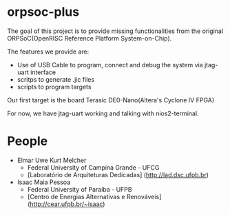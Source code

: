 orpsoc-plus
===========

The goal of this project is to provide missing functionalities from the original
ORPSoC(OpenRISC Reference Platform System-on-Chip).

The features we provide are:
  * Use of USB Cable to program, connect and debug the system via jtag-uart interface
  * scritps to generate .jic files
  * scripts to program targets

Our first target is the board Terasic DE0-Nano(Altera's Cyclone IV FPGA)

For now, we have jtag-uart working and talking with nios2-terminal.

People  
======
  * Elmar Uwe Kurt Melcher
     * Federal University of Campina Grande - UFCG
     * [Laboratório de Arquiteturas Dedicadas] (http://lad.dsc.ufpb.br)
  * Isaac Maia Pessoa
     * Federal University of Paraíba - UFPB
     * [Centro de Energias Alternativas e Renováveis] (http://cear.ufpb.br/~isaac) 
    
